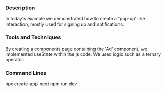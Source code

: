 ### Description
In today's example we demonstrated how to create a 'pop-up' like interaction, mostly used for signing up and notifications.

### Tools and Techniques
By creating a components page containing the 'Ad' component, we implemented useState within the js code. We used logic such as a ternary operator.

### Command Lines
npx create-app-next 
npm run dev